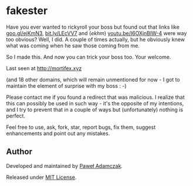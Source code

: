 # fakester
Have you ever wanted to rickyroll your boss but found out that links
like [goo.gl/ejKmN3][rickyroll goo.gl],
[bit.ly/LEcVV7][rickyroll bit.ly] and (*ekhm*)
[youtu.be/I6OXjnBIW-4][rickyroll youtu.be] were way too obvious? Well,
I did. A couple of times actually, but he obviously knew what was coming
when he saw those coming from me.

So I made this. And now you can trick your boss too. Your welcome.

Last seen at http://mortifex.xyz

(and 18 other domains, which will remain unmentioned for now - I got to
maintain the element of surprise with my boss : -)

Please contact me if you found a redirect that was malicious. I realize
that this can possibly be used in such way - it's the opposite of my 
intentions, and I try to prevent that in a couple of ways but
(unfortunately) nothing is perfect.

Feel free to use, ask, fork, star, report bugs, fix them,
suggest enhancements and point out any mistakes.

## Author
Developed and maintained by [Paweł Adamczak][github].

Released under [MIT License][license].

[rickyroll goo.gl]: https://goo.gl/ejKmN3
[rickyroll bit.ly]: https://bit.ly/LEcVV7
[rickyroll youtu.be]: https://youtu.be/I6OXjnBIW-4
[github]: https://github.com/pawelad
[license]: https://github.com/pawelad/fakester/blob/master/LICENSE
